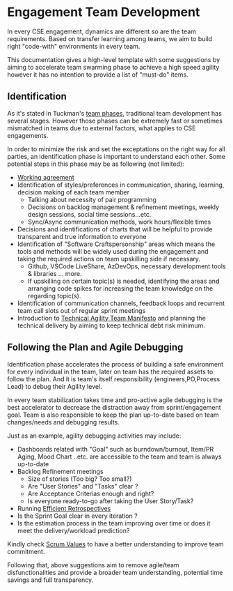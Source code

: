# Engagement Team Development
In every CSE engagement, dynamics are different so are the team requirements. Based on transfer learning among teams, we aim to build right "code-with" environments in every team.

This documentation gives a high-level template with some suggestions by aiming to accelerate team swarming phase to achieve a high speed agility however it has no intention to provide a list of "must-do" items.
## Identification
As it's stated in Tuckman's [team phases](https://en.wikipedia.org/wiki/Tuckman%27s_stages_of_group_development), traditional team development has several stages. However those phases can be extremely fast or sometimes mismatched in teams due to external factors, what applies to CSE engagements.

In order to minimize the risk and set the exceptations on the right way for all parties, an identification phase is important to understand each other. Some potential steps in this phase may be as following (not limited):

- [Working agreement](../team-agreements/working-agreements.md)
- Identification of styles/preferences in communication, sharing, learning, decision making of each team member
  - Talking about necessity of pair programming
  - Decisions on backlog management & refinement meetings, weekly design sessions, social time sessions...etc.
  - Sync/Async communication methods, work hours/flexible times
- Decisions and identifications of charts that will be helpful to provide transparent and true information to everyone
- Identification of "Software Craftspersonship" areas which means the tools and methods will be widely used during the engagement and taking the required actions on team upskilling side if necessary.
  - Github, VSCode LiveShare, AzDevOps, necessary development tools & libraries ... more.
  - If upskilling on certain topic(s) is needed, identifying the areas and arranging code spikes for increasing the team knowledge on the regarding topic(s).
- Identification of communication channels, feedback loops and recurrent team call slots out of regular sprint meetings
- Introduction to [Technical Agility Team Manifesto](../team-agreements/team-manifesto.md) and planning the technical delivery by aiming to keep technical debt risk minimum.
## Following the Plan and Agile Debugging
Identification phase accelerates the process of building a safe environment for every individual in the team, later on team has the required assets to follow the plan. And it is team's itself responsibility (engineers,PO,Process Lead) to debug their Agility level.

In every team stabilization takes time and pro-active agile debugging is the best accelerator to decrease the distraction away from sprint/engagement goal. Team is also responsible to keep the plan up-to-date based on team changes/needs and debugging results.

Just as an example, agility debugging activities may include:

- Dashboards related with "Goal" such as burndown/burnout, Item/PR Aging, Mood Chart ..etc. are accessible to the team and team is always up-to-date
- Backlog Refinement meetings
  - Size of stories (Too big? Too small?)
  - Are "User Stories" and "Tasks" clear ?
  - Are Acceptance Criterias enough and right?
  - Is everyone ready-to-go after taking the User Story/Task?
- Running [Efficient Retrospectives](../core-expectations/README.md)
- Is the Sprint Goal clear in every iteration ?
- Is the estimation process in the team improving over time or does it meet the delivery/workload prediction?

Kindly check [Scrum Values](https://scrumguides.org/scrum-guide.html) to have a better understanding to improve team commitment.

Following that, above suggestions aim to remove agile/team disfunctionalities and provide a broader team understanding, potential time savings and full transparency.
